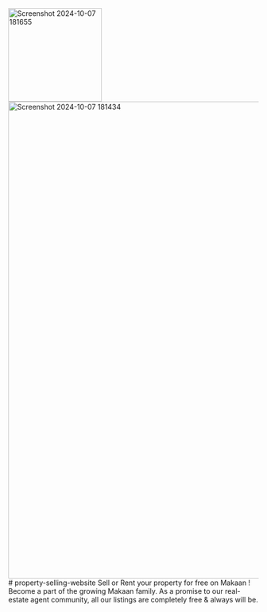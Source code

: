 <img width="188" alt="Screenshot 2024-10-07 181655" src="https://github.com/user-attachments/assets/cc9e58d8-6808-4302-9ace-6d99dc9425a9">
<img width="960" alt="Screenshot 2024-10-07 181434" src="https://github.com/user-attachments/assets/6b1865d1-a452-46ef-9c26-cd0c44b6a925">
# property-selling-website
Sell or Rent your property for free on Makaan ! Become a part of the growing Makaan family. As a promise to our real-estate agent community, all our listings are completely free &amp; always will be.
